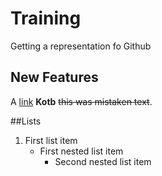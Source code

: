 # Training
Getting a representation fo Github
## New Features 

A [link](http://example.com) **Kotb** ~~this was mistaken text~~.

##Lists

1. First list item
   - First nested list item
     - Second nested list item
